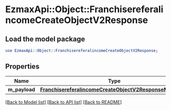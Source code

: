 # EzmaxApi::Object::FranchisereferalincomeCreateObjectV2Response

## Load the model package
```perl
use EzmaxApi::Object::FranchisereferalincomeCreateObjectV2Response;
```

## Properties
Name | Type | Description | Notes
------------ | ------------- | ------------- | -------------
**m_payload** | [**FranchisereferalincomeCreateObjectV2ResponseMPayload**](FranchisereferalincomeCreateObjectV2ResponseMPayload.md) |  | 

[[Back to Model list]](../README.md#documentation-for-models) [[Back to API list]](../README.md#documentation-for-api-endpoints) [[Back to README]](../README.md)


